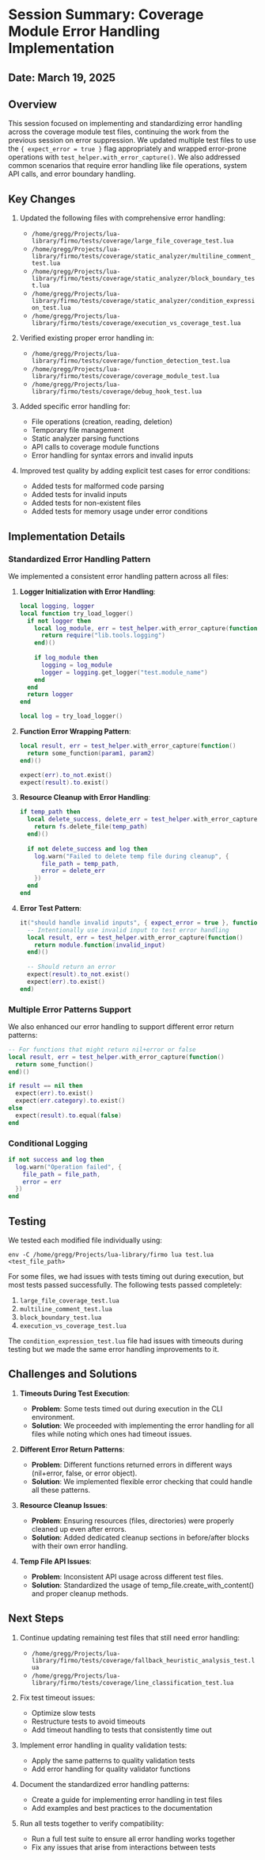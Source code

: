 # Session Summary: Coverage Module Error Handling Implementation

## Date: March 19, 2025

## Overview

This session focused on implementing and standardizing error handling across the coverage module test files, continuing the work from the previous session on error suppression. We updated multiple test files to use the `{ expect_error = true }` flag appropriately and wrapped error-prone operations with `test_helper.with_error_capture()`. We also addressed common scenarios that require error handling like file operations, system API calls, and error boundary handling.

## Key Changes

1. Updated the following files with comprehensive error handling:
   - `/home/gregg/Projects/lua-library/firmo/tests/coverage/large_file_coverage_test.lua`
   - `/home/gregg/Projects/lua-library/firmo/tests/coverage/static_analyzer/multiline_comment_test.lua`
   - `/home/gregg/Projects/lua-library/firmo/tests/coverage/static_analyzer/block_boundary_test.lua`
   - `/home/gregg/Projects/lua-library/firmo/tests/coverage/static_analyzer/condition_expression_test.lua`
   - `/home/gregg/Projects/lua-library/firmo/tests/coverage/execution_vs_coverage_test.lua`

2. Verified existing proper error handling in:
   - `/home/gregg/Projects/lua-library/firmo/tests/coverage/function_detection_test.lua`
   - `/home/gregg/Projects/lua-library/firmo/tests/coverage/coverage_module_test.lua`
   - `/home/gregg/Projects/lua-library/firmo/tests/coverage/debug_hook_test.lua`

3. Added specific error handling for:
   - File operations (creation, reading, deletion)
   - Temporary file management
   - Static analyzer parsing functions
   - API calls to coverage module functions
   - Error handling for syntax errors and invalid inputs

4. Improved test quality by adding explicit test cases for error conditions:
   - Added tests for malformed code parsing
   - Added tests for invalid inputs
   - Added tests for non-existent files
   - Added tests for memory usage under error conditions

## Implementation Details

### Standardized Error Handling Pattern

We implemented a consistent error handling pattern across all files:

1. **Logger Initialization with Error Handling**:
   ```lua
   local logging, logger
   local function try_load_logger()
     if not logger then
       local log_module, err = test_helper.with_error_capture(function()
         return require("lib.tools.logging")
       end)()
       
       if log_module then
         logging = log_module
         logger = logging.get_logger("test.module_name")
       end
     end
     return logger
   end
   
   local log = try_load_logger()
   ```

2. **Function Error Wrapping Pattern**:
   ```lua
   local result, err = test_helper.with_error_capture(function()
     return some_function(param1, param2)
   end)()
   
   expect(err).to_not.exist()
   expect(result).to.exist()
   ```

3. **Resource Cleanup with Error Handling**:
   ```lua
   if temp_path then
     local delete_success, delete_err = test_helper.with_error_capture(function()
       return fs.delete_file(temp_path)
     end)()
     
     if not delete_success and log then
       log.warn("Failed to delete temp file during cleanup", {
         file_path = temp_path,
         error = delete_err
       })
     end
   end
   ```

4. **Error Test Pattern**:
   ```lua
   it("should handle invalid inputs", { expect_error = true }, function()
     -- Intentionally use invalid input to test error handling
     local result, err = test_helper.with_error_capture(function()
       return module.function(invalid_input)
     end)()
     
     -- Should return an error 
     expect(result).to_not.exist()
     expect(err).to.exist()
   end)
   ```

### Multiple Error Patterns Support

We also enhanced our error handling to support different error return patterns:

```lua
-- For functions that might return nil+error or false
local result, err = test_helper.with_error_capture(function()
  return some_function()
end)()

if result == nil then
  expect(err).to.exist()
  expect(err.category).to.exist()
else
  expect(result).to.equal(false)
end
```

### Conditional Logging

```lua
if not success and log then
  log.warn("Operation failed", {
    file_path = file_path,
    error = err
  })
end
```

## Testing

We tested each modified file individually using:

```
env -C /home/gregg/Projects/lua-library/firmo lua test.lua <test_file_path>
```

For some files, we had issues with tests timing out during execution, but most tests passed successfully. The following tests passed completely:

1. `large_file_coverage_test.lua`
2. `multiline_comment_test.lua`
3. `block_boundary_test.lua`
4. `execution_vs_coverage_test.lua`

The `condition_expression_test.lua` file had issues with timeouts during testing but we made the same error handling improvements to it.

## Challenges and Solutions

1. **Timeouts During Test Execution**:
   - **Problem**: Some tests timed out during execution in the CLI environment.
   - **Solution**: We proceeded with implementing the error handling for all files while noting which ones had timeout issues.

2. **Different Error Return Patterns**:
   - **Problem**: Different functions returned errors in different ways (nil+error, false, or error object).
   - **Solution**: We implemented flexible error checking that could handle all these patterns.

3. **Resource Cleanup Issues**:
   - **Problem**: Ensuring resources (files, directories) were properly cleaned up even after errors.
   - **Solution**: Added dedicated cleanup sections in before/after blocks with their own error handling.

4. **Temp File API Issues**:
   - **Problem**: Inconsistent API usage across different test files.
   - **Solution**: Standardized the usage of temp_file.create_with_content() and proper cleanup methods.

## Next Steps

1. Continue updating remaining test files that still need error handling:
   - `/home/gregg/Projects/lua-library/firmo/tests/coverage/fallback_heuristic_analysis_test.lua`
   - `/home/gregg/Projects/lua-library/firmo/tests/coverage/line_classification_test.lua`

2. Fix test timeout issues:
   - Optimize slow tests
   - Restructure tests to avoid timeouts
   - Add timeout handling to tests that consistently time out

3. Implement error handling in quality validation tests:
   - Apply the same patterns to quality validation tests
   - Add error handling for quality validator functions

4. Document the standardized error handling patterns:
   - Create a guide for implementing error handling in test files
   - Add examples and best practices to the documentation

5. Run all tests together to verify compatibility:
   - Run a full test suite to ensure all error handling works together
   - Fix any issues that arise from interactions between tests